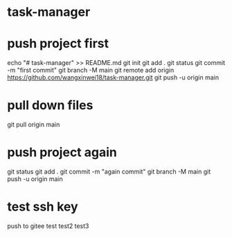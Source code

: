# task-manager

# push project first

echo "# task-manager" >> README.md
git init
git add .
git status
git commit -m "first commit"
git branch -M main
git remote add origin https://github.com/wangxinwei18/task-manager.git
git push -u origin main

# pull down files

git pull origin main

# push project again

git status
git add .
git commit -m "again commit"
git branch -M main
git push -u origin main

# test ssh key

push to gitee test
test2
test3
